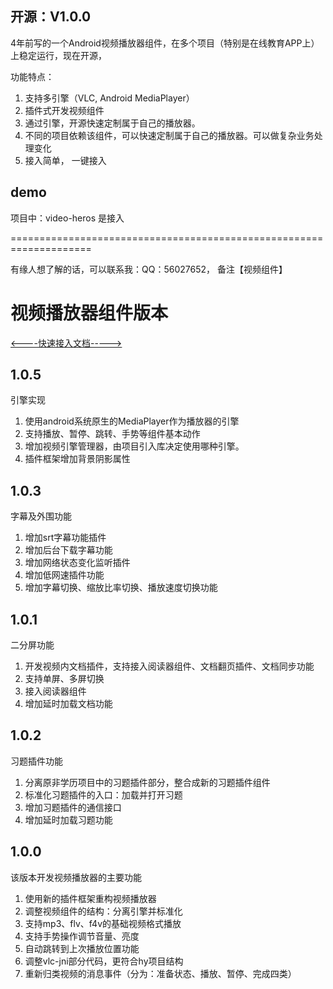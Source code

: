 ## 开源：V1.0.0

4年前写的一个Android视频播放器组件，在多个项目（特别是在线教育APP上）上稳定运行，现在开源，

功能特点：

1. 支持多引擎（VLC, Android MediaPlayer）
2. 插件式开发视频组件
3. 通过引擎，开源快速定制属于自己的播放器。
4. 不同的项目依赖该组件，可以快速定制属于自己的播放器。可以做复杂业务处理变化
5. 接入简单， 一键接入

## demo

项目中：video-heros 是接入

====================================================================

有缘人想了解的话，可以联系我：QQ：56027652， 备注【视频组件】


# 视频播放器组件版本

[<----快速接入文档----->](http://git.sayboy.com/android-libs/android-lib-video/wikis/video-guilde-quick-start)

## 1.0.5

引擎实现

1. 使用android系统原生的MediaPlayer作为播放器的引擎
2. 支持播放、暂停、跳转、手势等组件基本动作
3. 增加视频引擎管理器，由项目引入库决定使用哪种引擎。
4. 插件框架增加背景阴影属性

## 1.0.3

字幕及外围功能

1. 增加srt字幕功能插件
2. 增加后台下载字幕功能
3. 增加网络状态变化监听插件
4. 增加低网速插件功能
5. 增加字幕切换、缩放比率切换、播放速度切换功能

## 1.0.1

二分屏功能

1. 开发视频内文档插件，支持接入阅读器组件、文档翻页插件、文档同步功能
2. 支持单屏、多屏切换
3. 接入阅读器组件
4. 增加延时加载文档功能


## 1.0.2

习题插件功能

1. 分离原非学历项目中的习题插件部分，整合成新的习题插件组件
2. 标准化习题插件的入口：加载并打开习题
3. 增加习题插件的通信接口
4. 增加延时加载习题功能

## 1.0.0

该版本开发视频播放器的主要功能

1. 使用新的插件框架重构视频播放器
2. 调整视频组件的结构：分离引擎并标准化
2. 支持mp3、flv、f4v的基础视频格式播放
3. 支持手势操作调节音量、亮度
4. 自动跳转到上次播放位置功能
5. 调整vlc-jni部分代码，更符合hy项目结构
6. 重新归类视频的消息事件（分为：准备状态、播放、暂停、完成四类）
